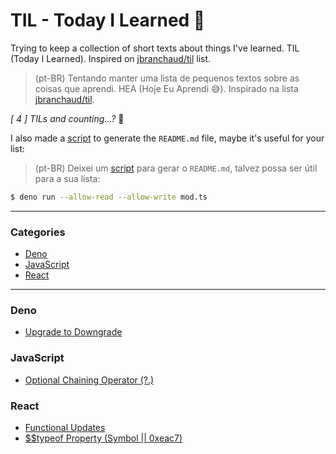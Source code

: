 # TIL - Today I Learned 🤤

Trying to keep a collection of short texts about things I've learned. TIL (Today I Learned). Inspired on [jbranchaud/til](https://github.com/jbranchaud/til) list.
> (pt-BR) Tentando manter uma lista de pequenos textos sobre as coisas que aprendi. HEA (Hoje Eu Aprendi 😅). Inspirado na lista [jbranchaud/til](https://github.com/jbranchaud/til).

_[ 4 ] TILs and counting...?_ 🙈

I also made a [script](./mod.ts) to generate the `README.md` file, maybe it's useful for your list:
> (pt-BR) Deixei um [script](./mod.ts) para gerar o `README.md`, talvez possa ser útil para a sua lista:
```zsh
$ deno run --allow-read --allow-write mod.ts
```

---

### Categories
* [Deno](#deno)
* [JavaScript](#javascript)
* [React](#react)

---

### Deno
- [Upgrade to Downgrade](Deno/upgrade-to-downgrade.md)
### JavaScript
- [Optional Chaining Operator (?.)](JavaScript/optional-chaining-operator.md)
### React
- [Functional Updates](React/functional-updates.md)
- [\$\$typeof Property (Symbol || 0xeac7)](React/$$typeof.md)